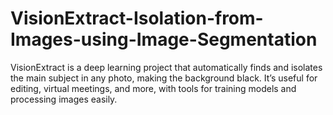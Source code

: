 # VisionExtract-Isolation-from-Images-using-Image-Segmentation
VisionExtract is a deep learning project that automatically finds and isolates the main subject in any photo, making the background black. It’s useful for editing, virtual meetings, and more, with tools for training models and processing images easily.
